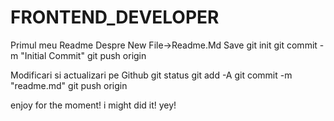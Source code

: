 # FRONTEND_DEVELOPER
Primul meu Readme
 Despre 
 New File->Readme.Md
 Save
 git init 
 git commit -m "Initial Commit"
 git push origin

 Modificari si actualizari pe Github
 git status
 git add -A
 git commit -m "readme.md"
 git push origin

 enjoy for  the moment! i might did it! yey!